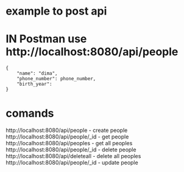 # example to post api

# IN Postman use http://localhost:8080/api/people
```
{
    "name": "dima",
    "phone_number": phone_number,
    "birth_year": 
}
```
# comands
http://localhost:8080/api/people - create people
http://localhost:8080/api/people/_id - get people
http://localhost:8080/api/peoples - get all peoples
http://localhost:8080/api/people/_id - delete people
http://localhost:8080/api/deleteall - delete all peoples
http://localhost:8080/api/people/_id - update people



